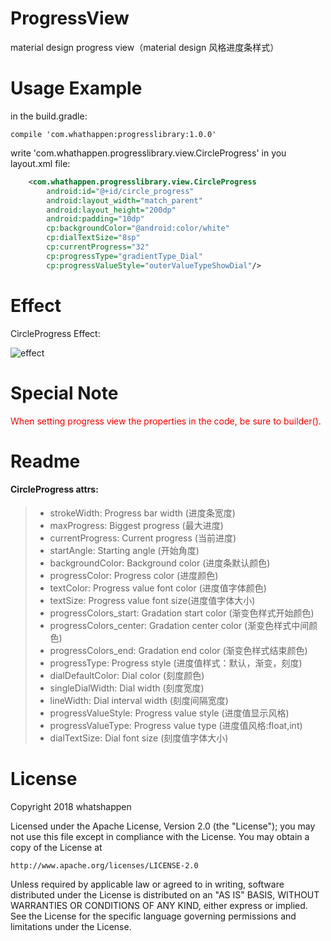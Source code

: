 # ProgressView
material design progress view（material design 风格进度条样式）

# Usage Example

in the build.gradle:
```
compile 'com.whathappen:progresslibrary:1.0.0'
```

write 'com.whathappen.progresslibrary.view.CircleProgress' in you layout.xml file:

```xml
	<com.whathappen.progresslibrary.view.CircleProgress
        android:id="@+id/circle_progress"
        android:layout_width="match_parent"
        android:layout_height="200dp"
        android:padding="10dp"
        cp:backgroundColor="@android:color/white"
        cp:dialTextSize="8sp"
        cp:currentProgress="32"
        cp:progressType="gradientType_Dial"
        cp:progressValueStyle="outerValueTypeShowDial"/>
```

# Effect
CircleProgress Effect:

![effect](https://github.com/whatshappen/ProgressView/blob/master/screen_shot/dialogStyle.gif)

# Special Note
<p style='color:red'>When setting progress view the properties in the code, be sure to builder().</p>

# Readme
#### CircleProgress attrs:
> * strokeWidth: Progress bar width (进度条宽度)
> * maxProgress: Biggest progress (最大进度)
> * currentProgress: Current progress (当前进度)
> * startAngle: Starting angle (开始角度)
> * backgroundColor: Background color (进度条默认颜色)
> * progressColor: Progress color (进度颜色)
> * textColor: Progress value font color (进度值字体颜色)
> * textSize: Progress value font size(进度值字体大小)
> * progressColors_start: Gradation start color (渐变色样式开始颜色)
> * progressColors_center: Gradation center color (渐变色样式中间颜色)
> * progressColors_end: Gradation end color (渐变色样式结束颜色)
> * progressType: Progress style (进度值样式：默认，渐变，刻度)
> * dialDefaultColor: Dial color (刻度颜色)
> * singleDialWidth: Dial width (刻度宽度)
> * lineWidth: Dial interval width (刻度间隔宽度)
> * progressValueStyle: Progress value style (进度值显示风格)
> * progressValueType: Progress value type (进度值风格:float,int)
> * dialTextSize: Dial font size (刻度值字体大小)


# License
Copyright 2018 whatshappen

Licensed under the Apache License, Version 2.0 (the "License");
you may not use this file except in compliance with the License.
You may obtain a copy of the License at

    http://www.apache.org/licenses/LICENSE-2.0

Unless required by applicable law or agreed to in writing, software
distributed under the License is distributed on an "AS IS" BASIS,
WITHOUT WARRANTIES OR CONDITIONS OF ANY KIND, either express or implied.
See the License for the specific language governing permissions and
limitations under the License.
